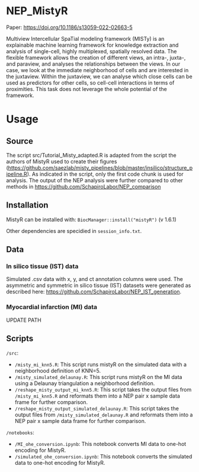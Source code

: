 # NEP_MistyR

Paper: https://doi.org/10.1186/s13059-022-02663-5

Multiview Intercellular SpaTial modeling framework (MISTy) is an explainable machine learning framework for knowledge extraction and analysis of single-cell, highly multiplexed, spatially resolved data. The flexible framework allows the creation of different views, an intra-, juxta-, and paraview, and analyses the relationships between the views. In our case, we look at the immediate neighborhood of cells and are interested in the juxtaview. Within the juxtaview, we can analyse which close cells can be used as predictors for other cells, so cell-cell interactions in terms of proximities. This task does not leverage the whole potential of the framework.

# Usage

## Source

The script src/Tutorial_Misty_adapted.R is adapted from the script the authors of MistyR used to create their figures (https://github.com/saezlab/misty_pipelines/blob/master/insilico/structure_pipeline.R). As indicated in the script, only the first code chunk is used for analysis. The output of the NEP analysis were further compared to other methods in https://github.com/SchapiroLabor/NEP_comparison

## Installation

MistyR can be installed with: 
`BiocManager::install("mistyR")` (v 1.6.1)

Other dependencies are specidied in `session_info.txt`.

## Data

### In silico tissue (IST) data
Simulated .csv data with x, y, and ct annotation columns were used. The asymmetric and symmetric in silico tissue (IST) datasets were generated as described here: https://github.com/SchapiroLabor/NEP_IST_generation. 

### Myocardial infarction (MI) data

UPDATE PATH

## Scripts

`/src`:
- `/misty_mi_knn5.R`: This script runs mistyR on the simulated data with a neighborhood definition of KNN=5.
- `/misty_simulated_delaunay.R`: This script runs mistyR on the MI data using a Delaunay triangulation a neighborhood definition.
- `/reshape_misty_output_mi_knn5.R`: This script takes the output files from `/misty_mi_knn5.R` and reformats them into a NEP pair x sample data frame for further comparison.
- `/reshape_misty_output_simulated_delaunay.R`: This script takes the output files from `/misty_simulated_delaunay.R` and reformats them into a NEP pair x sample data frame for further comparison.

`/notebooks`:
- `/MI_ohe_conversion.ipynb`: This notebook converts MI data to one-hot encoding for MistyR.
- `/simulated_ohe_conversion.ipynb`: This notebook converts the simulated data to one-hot encoding for MistyR.
